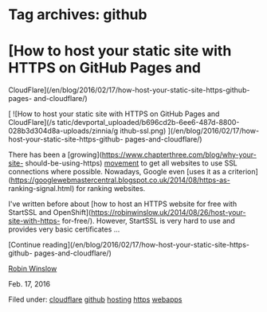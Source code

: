 





# Tag archives: github





#  [How to host your static site with HTTPS on GitHub Pages and
CloudFlare](/en/blog/2016/02/17/how-host-your-static-site-https-github-pages-
and-cloudflare/)

[ ![How to host your static site with HTTPS on GitHub Pages and CloudFlare](/s
tatic/devportal_uploaded/b696cd2b-6ee6-487d-8800-028b3d304d8a-uploads/zinnia/g
ithub-ssl.png) ](/en/blog/2016/02/17/how-host-your-static-site-https-github-
pages-and-cloudflare/)

There has been a [growing](https://www.chapterthree.com/blog/why-your-site-
should-be-using-https) [movement](https://www.youtube.com/watch?v=cBhZ6S0PFCY)
to get all websites to use SSL connections where possible. Nowadays, Google
even [uses it as a
criterion](https://googlewebmastercentral.blogspot.co.uk/2014/08/https-as-
ranking-signal.html) for ranking websites.

I've written before about [how to host an HTTPS website for free with StartSSL
and OpenShift](https://robinwinslow.uk/2014/08/26/host-your-site-with-https-
for-free/). However, StartSSL is very hard to use and provides very basic
certificates ...

[Continue reading](/en/blog/2016/02/17/how-host-your-static-site-https-github-
pages-and-cloudflare/)

[Robin Winslow](/en/blog/authors/nottrobin/)

Feb. 17, 2016

Filed under: [cloudflare](/en/blog/tags/cloudflare/)
[github](/en/blog/tags/github/) [hosting](/en/blog/tags/hosting/)
[https](/en/blog/tags/https/) [webapps](/en/blog/tags/webapps/)






